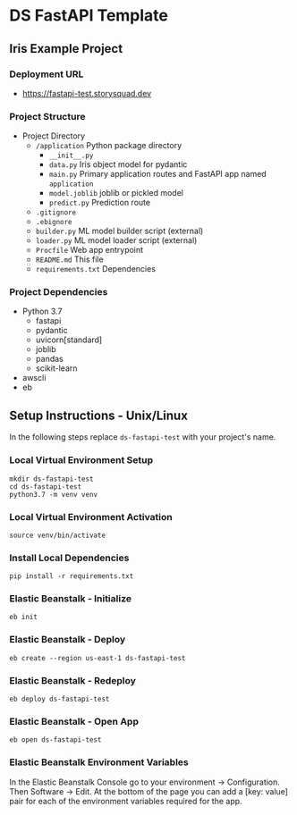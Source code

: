 # DS FastAPI Template
## Iris Example Project

### Deployment URL
- https://fastapi-test.storysquad.dev

### Project Structure
- Project Directory
    - `/application` Python package directory
        - `__init__.py`
        - `data.py` Iris object model for pydantic
        - `main.py` Primary application routes and FastAPI app named `application`
        - `model.joblib` joblib or pickled model
        - `predict.py` Prediction route
    - `.gitignore`
    - `.ebignore`
    - `builder.py` ML model builder script (external)
    - `loader.py` ML model loader script (external)
    - `Procfile` Web app entrypoint
    - `README.md` This file
    - `requirements.txt` Dependencies

### Project Dependencies
- Python 3.7
    - fastapi
    - pydantic
    - uvicorn[standard]
    - joblib
    - pandas
    - scikit-learn
- awscli
- eb

## Setup Instructions - Unix/Linux
In the following steps replace `ds-fastapi-test` with your project's name.

### Local Virtual Environment Setup
```
mkdir ds-fastapi-test
cd ds-fastapi-test
python3.7 -m venv venv
```

### Local Virtual Environment Activation
`source venv/bin/activate`

### Install Local Dependencies
`pip install -r requirements.txt`

### Elastic Beanstalk - Initialize
`eb init`

### Elastic Beanstalk - Deploy
`eb create --region us-east-1 ds-fastapi-test`

### Elastic Beanstalk - Redeploy
`eb deploy ds-fastapi-test`

### Elastic Beanstalk - Open App
`eb open ds-fastapi-test`

### Elastic Beanstalk Environment Variables
In the Elastic Beanstalk Console go to your environment -> Configuration. Then
Software -> Edit. At the bottom of the page you can add a [key: value] pair for 
each of the environment variables required for the app.
